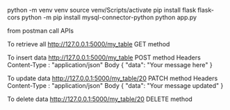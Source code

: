 python -m venv venv
source venv/Scripts/activate
pip install flask flask-cors
python -m pip install mysql-connector-python
python app.py

from postman call APIs

To retrieve all
http://127.0.0.1:5000/my_table
GET method

To insert data
http://127.0.0.1:5000/my_table
POST method
Headers
Content-Type : "application/json"
Body
{
"data": "Your message here"
}

To update data
http://127.0.0.1:5000/my_table/20
PATCH method
Headers
Content-Type : "application/json"
Body
{
"data": "Your message updated"
}

To delete data
http://127.0.0.1:5000/my_table/20
DELETE method
